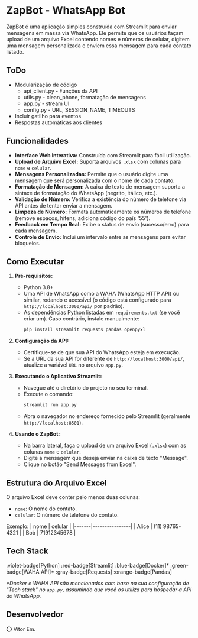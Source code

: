 # ZapBot - WhatsApp Bot

ZapBot é uma aplicação simples construída com Streamlit para enviar mensagens em massa via WhatsApp. Ele permite que os usuários façam upload de um arquivo Excel contendo nomes e números de celular, digitem uma mensagem personalizada e enviem essa mensagem para cada contato listado.

## ToDo
- Modularização de código
    - api_client.py - Funções da API
    - utils.py - clean_phone, formatação de mensagens
    - app.py - stream UI
    - config.py - URL, SESSION_NAME, TIMEOUTS
- Incluir gatilho para eventos 
- Respostas automáticas aos clientes

## Funcionalidades

- **Interface Web Interativa:** Construída com Streamlit para fácil utilização.
- **Upload de Arquivo Excel:** Suporta arquivos `.xlsx` com colunas para `nome` e `celular`.
- **Mensagens Personalizadas:** Permite que o usuário digite uma mensagem que será personalizada com o nome de cada contato.
- **Formatação de Mensagem:** A caixa de texto de mensagem suporta a sintaxe de formatação do WhatsApp (negrito, itálico, etc.).
- **Validação de Número:** Verifica a existência do número de telefone via API antes de tentar enviar a mensagem.
- **Limpeza de Número:** Formata automaticamente os números de telefone (remove espaços, hífens, adiciona código do país '55').
- **Feedback em Tempo Real:** Exibe o status de envio (sucesso/erro) para cada mensagem.
- **Controle de Envio:** Inclui um intervalo entre as mensagens para evitar bloqueios.

## Como Executar

1.  **Pré-requisitos:**
    *   Python 3.8+
    *   Uma API de WhatsApp como a WAHA (WhatsApp HTTP API) ou similar, rodando e acessível (o código está configurado para `http://localhost:3000/api/` por padrão).
    *   As dependências Python listadas em `requirements.txt` (se você criar um). Caso contrário, instale manualmente:
        ```bash
        pip install streamlit requests pandas openpyxl
        ```

2.  **Configuração da API:**
    *   Certifique-se de que sua API do WhatsApp esteja em execução.
    *   Se a URL da sua API for diferente de `http://localhost:3000/api/`, atualize a variável `URL` no arquivo `app.py`.

3.  **Executando o Aplicativo Streamlit:**
    *   Navegue até o diretório do projeto no seu terminal.
    *   Execute o comando:
        ```bash
        streamlit run app.py
        ```
    *   Abra o navegador no endereço fornecido pelo Streamlit (geralmente `http://localhost:8501`).

4.  **Usando o ZapBot:**
    *   Na barra lateral, faça o upload de um arquivo Excel (`.xlsx`) com as colunas `nome` e `celular`.
    *   Digite a mensagem que deseja enviar na caixa de texto "Message".
    *   Clique no botão "Send Messages from Excel".

## Estrutura do Arquivo Excel

O arquivo Excel deve conter pelo menos duas colunas:
- `nome`: O nome do contato.
- `celular`: O número de telefone do contato.

Exemplo:
| nome  | celular        |
|-------|----------------|
| Alice | (11) 98765-4321 |
| Bob   | 71912345678    |

## Tech Stack

:violet-badge[Python] :red-badge[Streamlit] :blue-badge[Docker]\* :green-badge[WAHA API]\* :gray-badge[Requests] :orange-badge[Pandas]

*\*Docker e WAHA API são mencionados com base na sua configuração de "Tech stack" no `app.py`, assumindo que você os utiliza para hospedar a API do WhatsApp.*

## Desenvolvedor

:o: Vitor Em.